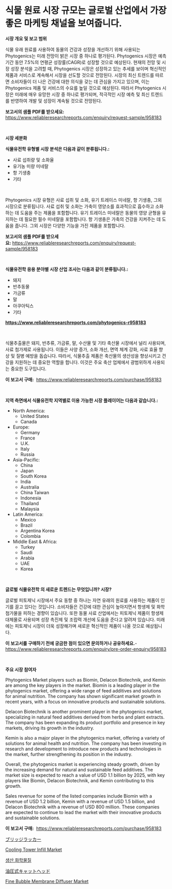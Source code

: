 <p><h1>식물 원료 시장 규모는 글로벌 산업에서 가장 좋은 마케팅 채널을 보여줍니다.</h1></p><p><strong>시장 개요 및 보고 범위</strong></p>
<p><p>식물 유래 원료를 사용하여 동물의 건강과 성장을 개선하기 위해 사용되는 Phytogenics는 미래 전망이 밝은 시장 중 하나로 평가된다. Phytogenics 시장은 예측 기간 동안 7.5%의 연평균 성장률(CAGR)로 성장할 것으로 예상된다. 현재의 전망 및 시장 성장 분석을 고려할 때, Phytogenics 시장은 성장하고 있는 추세를 보이며 혁신적인 제품과 서비스로 계속해서 시장을 선도할 것으로 전망된다. 시장의 최신 트렌드를 따르면 소비자들이 더 나은 건강에 대한 의식을 갖는 데 관심을 가지고 있으며, 이는 Phytogenics 제품 및 서비스의 수요를 높일 것으로 예상된다. 따라서 Phytogenics 시장은 미래에 매우 유망한 시장 중 하나로 평가되며, 적극적인 시장 예측 및 최신 트렌드를 반영하여 개발 및 성장이 계속될 것으로 전망된다.</p></p>
<p><strong>보고서의 샘플 PDF를 받으세요:</strong> <a href="https://www.reliableresearchreports.com/enquiry/request-sample/958183">https://www.reliableresearchreports.com/enquiry/request-sample/958183</a></p>
<p>&nbsp;</p>
<p><strong>시장 세분화</strong></p>
<p><strong>식물유전학 유형별 시장 분석은 다음과 같이 분류됩니다.:</strong></p>
<p><ul><li>사료 섭취량 및 소화율</li><li>유기농 미량 미네랄</li><li>항 기생충</li><li>기타</li></ul></p>
<p>&nbsp;</p>
<p><p>Phytogenics 시장 유형은 사료 섭취 및 소화, 유기 트레이스 미네랄, 항 기생충, 그외 시장으로 분류됩니다. 사료 섭취 및 소화는 가축이 영양소를 효과적으로 흡수하고 소화하는 데 도움을 주는 제품을 포함합니다. 유기 트레이스 미네랄은 동물의 영양 균형을 유지하는 데 필요한 필수 미네랄을 포함합니다. 항 기생충은 가축의 건강을 지켜주는 데 도움을 줍니다. 그외 시장은 다양한 기능을 가진 제품을 포함합니다.</p></p>
<p><strong>보고서의 샘플 PDF를 받으세요:</strong>&nbsp;<a href="https://www.reliableresearchreports.com/enquiry/request-sample/958183">https://www.reliableresearchreports.com/enquiry/request-sample/958183</a></p>
<p>&nbsp;</p>
<p><strong> 식물유전학 응용 분야별 시장 산업 조사는 다음과 같이 분류됩니다.:</strong></p>
<p><ul><li>돼지</li><li>반추동물</li><li>가금류</li><li>말</li><li>아쿠아틱스</li><li>기타</li></ul></p>
<p><strong><a href="https://www.reliableresearchreports.com/phytogenics-r958183">https://www.reliableresearchreports.com/phytogenics-r958183</a></strong></p>
<p>&nbsp;</p>
<p><p>식물추출물은 돼지, 반추류, 가금류, 말, 수산물 및 기타 축산물 시장에서 널리 사용되며, 사료 첨가제로 사용됩니다. 이들은 사양 증가, 소화 개선, 면역 체계 강화, 사료 효율 향상 및 질병 예방을 돕습니다. 따라서, 식물추출 제품은 축산물의 생산성을 향상시키고 건강을 지원하는 데 중요한 역할을 합니다. 이것은 주요 축산 업체에서 광범위하게 사용되는 중요한 도구입니다.</p></p>
<p><strong>이 보고서 구매:</strong>&nbsp; <a href="https://www.reliableresearchreports.com/purchase/958183">https://www.reliableresearchreports.com/purchase/958183</a></p>
<p>&nbsp;</p>
<p><strong>지역 측면에서 식물유전학 지역별로 이용 가능한 시장 플레이어는 다음과 같습니다.:</strong></p>
<p><ul>
    <li>
        North America:
        <ul>
            <li>United States</li>
            <li>Canada</li>
        </ul>
    </li>
    <li>
        Europe:
        <ul>
            <li>Germany</li>
            <li>France</li>
            <li>U.K.</li>
            <li>Italy</li>
            <li>Russia</li>
        </ul>
    </li>
    <li>
        Asia-Pacific:
        <ul>
            <li>China</li>
            <li>Japan</li>
            <li>South Korea</li>
            <li>India</li>
            <li>Australia</li>
            <li>China Taiwan</li>
            <li>Indonesia</li>
            <li>Thailand</li>
            <li>Malaysia</li>
        </ul>
    </li>
    <li>
        Latin America:
        <ul>
            <li>Mexico</li>
            <li>Brazil</li>
            <li>Argentina Korea</li>
            <li>Colombia</li>
        </ul>
    </li>
    <li>
        Middle East & Africa:
        <ul>
            <li>Turkey</li>
            <li>Saudi</li>
            <li>Arabia</li>
            <li>UAE</li>
            <li>Korea</li>
        </ul>
    </li>
    </ul></p>
<p>&nbsp;</p>
<p><strong>글로벌 식물유전학 의 새로운 트렌드는 무엇입니까? 시장?</strong></p>
<p><p>글로벌 피토제닉 시장에서 주요 동향 중 하나는 자연 유래의 원료를 사용하는 제품이 인기를 끌고 있다는 것입니다. 소비자들은 건강에 대한 관심이 높아지면서 항생제 및 화학 첨가물을 피하는 경향이 있습니다. 또한 동물 사료 산업에서는 피토제닉 제품이 항생제 대체물로 사용되며 성장 촉진제 및 조랍력 개선에 도움을 준다고 알려져 있습니다. 미래에는 피토제닉 시장이 더욱 성장해가며 새로운 혁신적인 제품이 나올 것으로 예상됩니다.</p></p>
<p><strong>이 보고서를 구매하기 전에 궁금한 점이 있으면 문의하거나 공유하세요.</strong>- <a href="https://www.reliableresearchreports.com/enquiry/pre-order-enquiry/958183">https://www.reliableresearchreports.com/enquiry/pre-order-enquiry/958183</a></p>
<p>&nbsp;</p>
<p><strong>주요 시장 참여자</strong></p>
<p><p>Phytogenics Market players such as Biomin, Delacon Biotechnik, and Kemin are among the key players in the market. Biomin is a leading player in the phytogenics market, offering a wide range of feed additives and solutions for animal nutrition. The company has shown significant market growth in recent years, with a focus on innovative products and sustainable solutions.</p><p>Delacon Biotechnik is another prominent player in the phytogenics market, specializing in natural feed additives derived from herbs and plant extracts. The company has been expanding its product portfolio and presence in key markets, driving its growth in the industry.</p><p>Kemin is also a major player in the phytogenics market, offering a variety of solutions for animal health and nutrition. The company has been investing in research and development to introduce new products and technologies in the market, further strengthening its position in the industry.</p><p>Overall, the phytogenics market is experiencing steady growth, driven by the increasing demand for natural and sustainable feed additives. The market size is expected to reach a value of USD 1.1 billion by 2025, with key players like Biomin, Delacon Biotechnik, and Kemin contributing to this growth.</p><p>Sales revenue for some of the listed companies include Biomin with a revenue of USD 1.2 billion, Kemin with a revenue of USD 1.5 billion, and Delacon Biotechnik with a revenue of USD 800 million. These companies are expected to continue to lead the market with their innovative products and sustainable solutions.</p></p>
<p><strong>이 보고서 구매:</strong>&nbsp;&nbsp;<a href="https://www.reliableresearchreports.com/purchase/958183">https://www.reliableresearchreports.com/purchase/958183</a></p>
<p><p><a href="https://github.com/xnljig2898992/Market-Research-Report-List-1/blob/main/701217033167.md">ブリッジラッカー</a></p><p><a href="https://issuu.com/reportprime-2/docs/cooling-tower-infill-market-size-2030.pptx">Cooling Tower Infill Market</a></p><p><a href="https://github.com/trmesnao7959541/Market-Research-Report-List-1/blob/main/613709030472.md">생산 화학물질</a></p><p><a href="https://github.com/adcxff01450218/Market-Research-Report-List-1/blob/main/751667733168.md">油圧式キャットヘッド</a></p><p><a href="https://issuu.com/reportprime-2/docs/fine-bubble-membrane-diffuser-market-size-2030.ppt">Fine Bubble Membrane Diffuser Market</a></p></p>